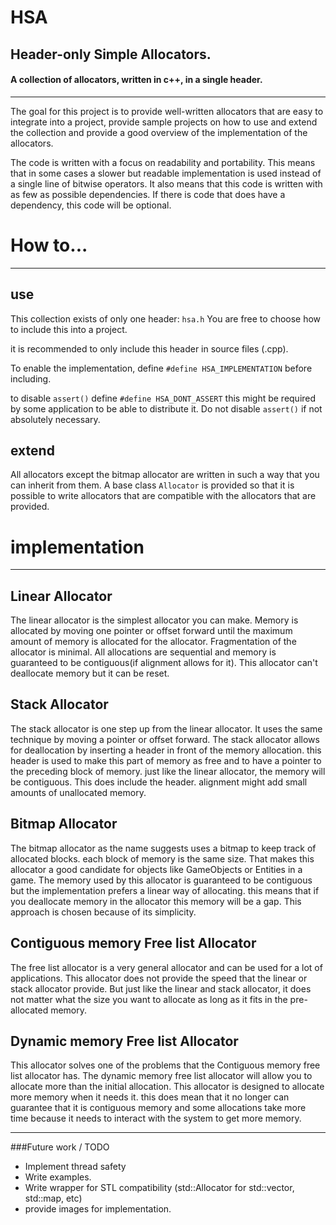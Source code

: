 # HSA
Header-only Simple Allocators. 
---
#### A collection of allocators, written in c++, in a single header.
---

The goal for this project is to provide well-written allocators that are easy to integrate into a project, provide sample projects on how to use and extend the collection and provide a good overview of the implementation of the allocators.

The code is written with a focus on readability and portability. 
This means that in some cases a slower but readable implementation is used instead of a single line of bitwise operators.
It also means that this code is written with as few as possible dependencies. If there is code that does have a dependency, this code will be optional.

# How to... 
---
## use
This collection exists of only one header: ```hsa.h```
You are free to choose how to include this into a project.

it is recommended to only include this header in source files (.cpp). 

To enable the implementation, define ```#define HSA_IMPLEMENTATION``` before including. 

to disable ```assert()``` define ```#define HSA_DONT_ASSERT```
this might be required by some application to be able to distribute it. Do not disable ```assert()``` if not absolutely necessary.  

## extend
All allocators except the bitmap allocator are written in such a way that you can inherit from them. A base class ```Allocator``` is provided so that it is possible to write allocators that are compatible with the allocators that are provided.


# implementation
---
## Linear Allocator
The linear allocator is the simplest allocator you can make. Memory is allocated by moving one pointer or offset forward until the maximum amount of memory is allocated for the allocator. Fragmentation of the allocator is minimal. All allocations are sequential and memory is guaranteed to be contiguous(if alignment allows for it). This allocator can't deallocate memory but it can be reset.

## Stack Allocator
The stack allocator is one step up from the linear allocator. It uses the same technique by moving a pointer or offset forward. The stack allocator allows for deallocation by inserting a header in front of the memory allocation. this header is used to make this part of memory as free and to have a pointer to the preceding block of memory. just like the linear allocator, the memory will be contiguous. This does include the header. alignment might add small amounts of unallocated memory.

## Bitmap Allocator
The bitmap allocator as the name suggests uses a bitmap to keep track of allocated blocks. each block of memory is the same size. That makes this allocator a good candidate for objects like GameObjects or Entities in a game. The memory used by this allocator is guaranteed to be contiguous but the implementation prefers a linear way of allocating. this means that if you deallocate memory in the allocator this memory will be a gap. This approach is chosen because of its simplicity.

## Contiguous memory Free list Allocator 
The free list allocator is a very general allocator and can be used for a lot of applications. This allocator does not provide the speed that the linear or stack allocator provide. But just like the linear and stack allocator, it does not matter what the size you want to allocate as long as it fits in the pre-allocated memory.

## Dynamic memory Free list Allocator
This allocator solves one of the problems that the Contiguous memory free list allocator has. The dynamic memory free list allocator will allow you to allocate more than the initial allocation. This allocator is designed to allocate more memory when it needs it. this does mean that it no longer can guarantee that it is contiguous memory and some allocations take more time because it needs to interact with the system to get more memory.

---
###Future work / TODO

- Implement thread safety
- Write examples.
- Write wrapper for STL compatibility (std::Allocator for std::vector, std::map, etc)
- provide images for implementation.

